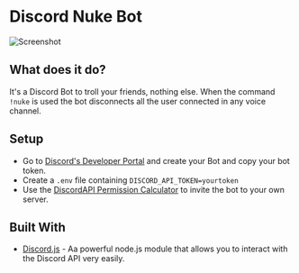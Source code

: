 # Discord Nuke Bot

![Screenshot](https://i.imgur.com/nwRhvrE.png)

## What does it do?

It's a Discord Bot to troll your friends, nothing else.
When the command `!nuke` is used the bot disconnects all the user connected in any voice channel.

## Setup

- Go to [Discord's Developer Portal](https://discord.com/developers/applications) and create your Bot and copy your bot token.
- Create a `.env` file containing `DISCORD_API_TOKEN=yourtoken`
- Use the [DiscordAPI Permission Calculator](https://discordapi.com/permissions.html#2147483647) to invite the bot to your own server.

## Built With

- [Discord.js](https://discord.js.org/) - Aa powerful node.js module that allows you to interact with the Discord API very easily.
